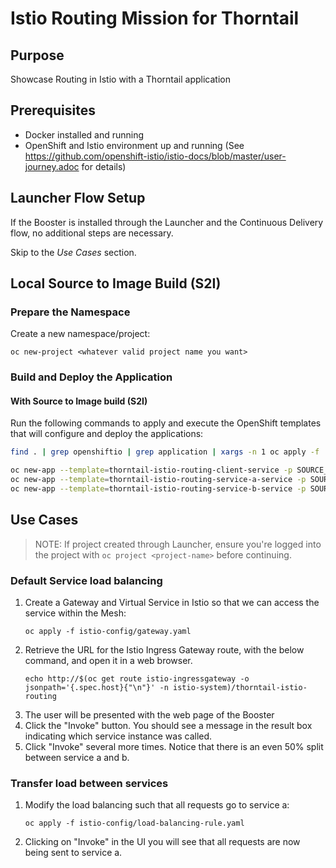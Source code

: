 # Istio Routing Mission for Thorntail

## Purpose

Showcase Routing in Istio with a Thorntail application

## Prerequisites

* Docker installed and running
* OpenShift and Istio environment up and running (See https://github.com/openshift-istio/istio-docs/blob/master/user-journey.adoc for details)

## Launcher Flow Setup

If the Booster is installed through the Launcher and the Continuous Delivery flow, no additional steps are necessary.

Skip to the _Use Cases_ section.

## Local Source to Image Build (S2I)

### Prepare the Namespace

Create a new namespace/project:
```
oc new-project <whatever valid project name you want>
```

### Build and Deploy the Application

#### With Source to Image build (S2I)

Run the following commands to apply and execute the OpenShift templates that will configure and deploy the applications:
```bash
find . | grep openshiftio | grep application | xargs -n 1 oc apply -f

oc new-app --template=thorntail-istio-routing-client-service -p SOURCE_REPOSITORY_URL=https://github.com/wildfly-swarm-openshiftio-boosters/wfswarm-istio-routing -p SOURCE_REPOSITORY_REF=master -p SOURCE_REPOSITORY_DIR=routing-client
oc new-app --template=thorntail-istio-routing-service-a-service -p SOURCE_REPOSITORY_URL=https://github.com/wildfly-swarm-openshiftio-boosters/wfswarm-istio-routing -p SOURCE_REPOSITORY_REF=master -p SOURCE_REPOSITORY_DIR=routing-service-a
oc new-app --template=thorntail-istio-routing-service-b-service -p SOURCE_REPOSITORY_URL=https://github.com/wildfly-swarm-openshiftio-boosters/wfswarm-istio-routing -p SOURCE_REPOSITORY_REF=master -p SOURCE_REPOSITORY_DIR=routing-service-b
```

## Use Cases

> NOTE: If project created through Launcher, ensure you're logged into the project with `oc project <project-name>` before continuing.

### Default Service load balancing

1. Create a Gateway and Virtual Service in Istio so that we can access the service within the Mesh:
    ```
    oc apply -f istio-config/gateway.yaml
    ```
2. Retrieve the URL for the Istio Ingress Gateway route, with the below command, and open it in a web browser.
    ```
    echo http://$(oc get route istio-ingressgateway -o jsonpath='{.spec.host}{"\n"}' -n istio-system)/thorntail-istio-routing
    ```
3. The user will be presented with the web page of the Booster
4. Click the "Invoke" button. You should see a message in the result box indicating which service instance was called.
5. Click "Invoke" several more times.
Notice that there is an even 50% split between service a and b.

### Transfer load between services

1. Modify the load balancing such that all requests go to service a:
    ```
    oc apply -f istio-config/load-balancing-rule.yaml
    ```
2. Clicking on "Invoke" in the UI you will see that all requests are now being sent to service a.
